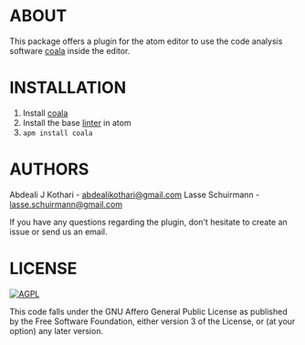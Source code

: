 ABOUT
=====

This package offers a plugin for the atom editor to use the code analysis
software [coala](https://github.com/coala-analyzer/coala) inside the
editor.

INSTALLATION
============

 1. Install [coala](https://github.com/coala-analyzer/coala)
 2. Install the base [linter](https://atom.io/packages/linter) in atom
 3. `apm install coala`

AUTHORS
=======

Abdeali J Kothari - <abdealikothari@gmail.com>
Lasse Schuirmann - <lasse.schuirmann@gmail.com>

If you have any questions regarding the plugin, don't hesitate
to create an issue or send us an email.

LICENSE
=======

[![AGPL](https://img.shields.io/github/license/coala-analyzer/coala.svg)](https://www.gnu.org/licenses/agpl-3.0.html)

This code falls under the GNU Affero General Public License as
published by the Free Software Foundation, either version 3 of
the License, or (at your option) any later version.
